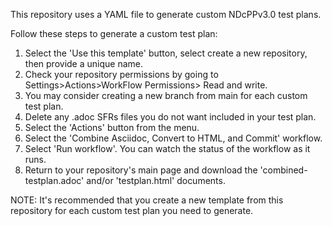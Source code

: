 This repository uses a YAML file to generate custom NDcPPv3.0 test plans.

Follow these steps to generate a custom test plan:

1. Select the 'Use this template' button, select create a new repository, then provide a unique name.
2. Check your repository permissions by going to Settings>Actions>WorkFlow Permissions> Read and write.
3. You may consider creating a new branch from main for each custom test plan.
4. Delete any .adoc SFRs files you do not want included in your test plan.
5. Select the 'Actions' button from the menu.
6. Select the 'Combine Asciidoc, Convert to HTML, and Commit' workflow.
7. Select 'Run workflow'. You can watch the status of the workflow as it runs.
8. Return to your repository's main page and download the 'combined-testplan.adoc' and/or 'testplan.html' documents.

NOTE: It's recommended that you create a new template from this repository for each custom test plan you need to generate.
